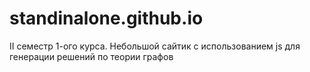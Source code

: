 # standinalone.github.io
II семестр 1-ого курса.
Небольшой сайтик с использованием js для генерации решений по теории графов
